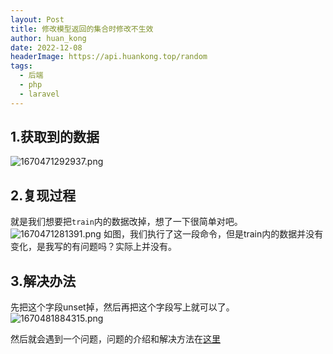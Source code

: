 ```yaml
---
layout: Post
title: 修改模型返回的集合时修改不生效
author: huan_kong
date: 2022-12-08
headerImage: https://api.huankong.top/random
tags:
  - 后端
  - php
  - laravel
---
```


## 1.获取到的数据

![1670471292937.png](https://img.huankong.top/i/2022/12/08/63915e80743d6.png)

## 2.复现过程

就是我们想要把`train`内的数据改掉，想了一下很简单对吧。
![1670471281391.png](https://img.huankong.top/i/2022/12/08/63915e796c46d.png)
如图，我们执行了这一段命令，但是train内的数据并没有变化，是我写的有问题吗？实际上并没有。

## 3.解决办法

先把这个字段unset掉，然后再把这个字段写上就可以了。
![1670481884315.png](https://img.huankong.top/i/2022/12/08/639187dfeafda.png)

然后就会遇到一个问题，问题的介绍和解决方法在[这里](/pages/7f6712/)
